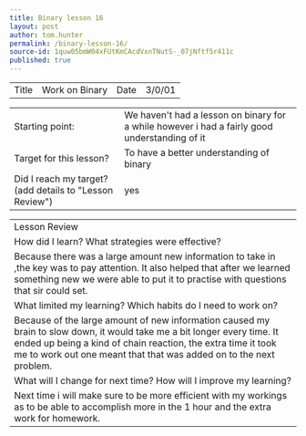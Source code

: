 ```yaml
---
title: Binary lesson 16
layout: post
author: tom.hunter
permalink: /binary-lesson-16/
source-id: 1quw05bmW04xFUtKmCAcdVxnTNutS-_07jNftf5r411c
published: true
---
```

<table>
  <tr>
    <td>Title</td>
    <td>Work on Binary</td>
    <td>Date</td>
    <td>3/0/01</td>
  </tr>
</table>


<table>
  <tr>
    <td>Starting point:</td>
    <td>We haven't had a lesson on binary for a while however i had a fairly good understanding of it</td>
  </tr>
  <tr>
    <td>Target for this lesson?</td>
    <td>To have a better understanding of binary</td>
  </tr>
  <tr>
    <td>Did I reach my target? 
(add details to "Lesson Review")</td>
    <td> yes </td>
  </tr>
</table>


<table>
  <tr>
    <td>Lesson Review</td>
  </tr>
  <tr>
    <td>How did I learn? What strategies were effective? </td>
  </tr>
  <tr>
    <td>Because there was a large amount new information to take in ,the key was to pay attention.
It also helped that after we learned something new we were able to put it to practise with questions that sir could set.  </td>
  </tr>
  <tr>
    <td>What limited my learning? Which habits do I need to work on? </td>
  </tr>
  <tr>
    <td>Because of the large amount of new information caused my brain to slow down, it would take me a bit longer every time. It ended up being a kind of chain reaction, the extra time it took me to work out one meant that that was added on to the next problem. </td>
  </tr>
  <tr>
    <td>What will I change for next time? How will I improve my learning?</td>
  </tr>
  <tr>
    <td>Next time i will make sure to be more efficient with my workings as to be able to accomplish more in the 1 hour and the extra work for homework.</td>
  </tr>
</table>


